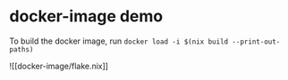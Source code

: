 # docker-image demo

To build the docker image, run `docker load -i $(nix build --print-out-paths)`

![[docker-image/flake.nix]]